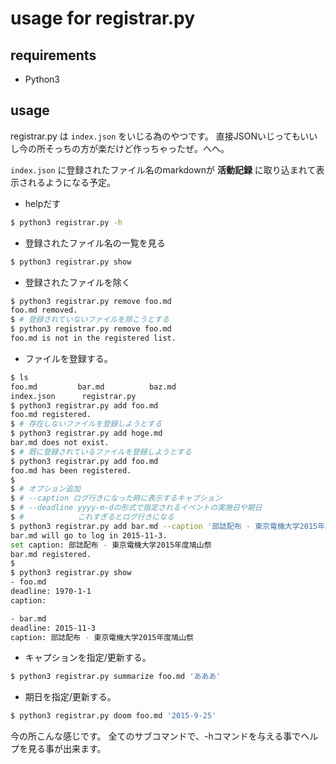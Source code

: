 usage for registrar.py
===============

requirements
---------------
- Python3

usage
---------------
registrar.py は `index.json` をいじる為のやつです。
直接JSONいじってもいいし今の所そっちの方が楽だけど作っちゃったぜ。へへ。

`index.json` に登録されたファイル名のmarkdownが
**活動記録** に取り込まれて表示されるようになる予定。


- helpだす
```sh
$ python3 registrar.py -h
```

- 登録されたファイル名の一覧を見る
```sh
$ python3 registrar.py show
```

- 登録されたファイルを除く
```sh
$ python3 registrar.py remove foo.md
foo.md removed.
$ # 登録されていないファイルを除こうとする
$ python3 registrar.py remove foo.md
foo.md is not in the registered list.
```

- ファイルを登録する。
```sh
$ ls
foo.md         bar.md          baz.md
index.json      registrar.py
$ python3 registrar.py add foo.md
foo.md registered.
$ # 存在しないファイルを登録しようとする
$ python3 registrar.py add hoge.md
bar.md does not exist.
$ # 既に登録されているファイルを登録しようとする
$ python3 registrar.py add foo.md
foo.md has been registered.
$ 
$ # オプション追加
$ # --caption ログ行きになった時に表示するキャプション
$ # --deadline yyyy-m-dの形式で指定されるイベントの実施日や期日
$ #            これすぎるとログ行きになる
$ python3 registrar.py add bar.md --caption '部誌配布 - 東京電機大学2015年度鳩山祭' --deadline '2015-11-3'
bar.md will go to log in 2015-11-3.
set caption: 部誌配布 - 東京電機大学2015年度鳩山祭
bar.md registered.
$ 
$ python3 registrar.py show
- foo.md
deadline: 1970-1-1
caption:

- bar.md
deadline: 2015-11-3
caption: 部誌配布 - 東京電機大学2015年度鳩山祭
```

- キャプションを指定/更新する。
```sh
$ python3 registrar.py summarize foo.md 'あああ'
```

- 期日を指定/更新する。
```sh
$ python3 registrar.py doom foo.md '2015-9-25'
```

今の所こんな感じです。
全てのサブコマンドで、-hコマンドを与える事でヘルプを見る事が出来ます。
